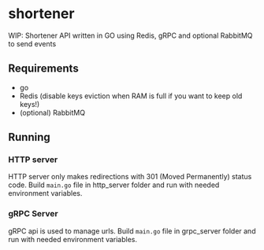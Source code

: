 # shortener
WIP: Shortener API written in GO using Redis, gRPC and optional RabbitMQ to send events

## Requirements

* go
* Redis (disable keys eviction when RAM is full if you want to keep old keys!)
* (optional) RabbitMQ

## Running

### HTTP server

HTTP server only makes redirections with 301 (Moved Permanently) status code. Build `main.go` file in http_server folder and run with needed environment variables.

### gRPC Server

gRPC api is used to manage urls. Build `main.go` file in grpc_server folder and run with needed environment variables.

